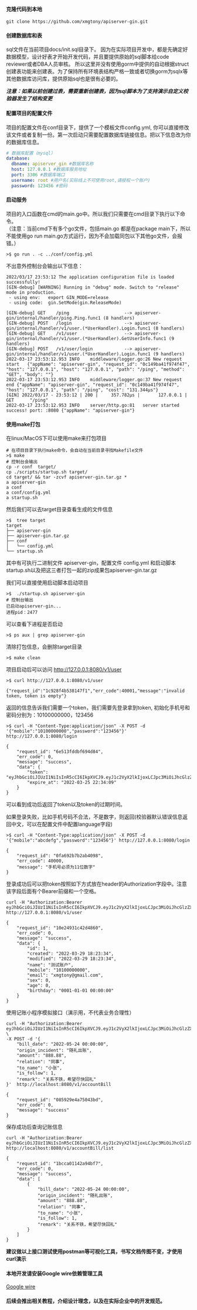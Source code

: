 #### 克隆代码到本地

```shell
git clone https://github.com/xmgtony/apiserver-gin.git
```

#### 创建数据库和表

sql文件在当前项目docs/init.sql目录下。 因为在实际项目开发中，都是先确定好数据模型，设计好表才开始开发代码，并且要提供原始的sql脚本给code reviewer或者DBA人员审核。
所以这里并没有使用gorm中提供的自动根据struct创建表功能来创建表。为了保持所有环境表结构严格一致或者切换gorm为sqlx等其他数据库访问库，提供原始sql也是很有必要的。

***注意：如果以前创建过表，需要重新创建表，因为sql脚本为了支持演示自定义校验器发生了结构变更***

#### 配置项目的配置文件

项目的配置文件在conf目录下，提供了一个模板文件config.yml, 你可以直接修改该文件或者复制一份。第一次启动只需要配置数据库链接信息。把以下信息改为你的数据库信息。

```yaml
# 数据库配置（mysql）
database:
  dbname: apiserver_gin #数据库名称
  host: 127.0.0.1 #数据库服务地址
  port: 3306 #数据库端口
  username: root #用户名(实际线上不可使用root,请授权一个账户)
  password: 123456 #密码
```

#### 启动服务

项目的入口函数在cmd的main.go中。所以我们只需要在cmd目录下执行以下命令。  
（注意：当前cmd下有多个go文件，包括main.go 都是在package main下，所以不能使用go run main.go方式运行，因为不会加载同包以下其他go文件，会报错。）

```shell
>$ go run . -c ../conf/config.yml
```

不出意外控制台会输出以下信息：

```shell
2022/03/17 23:53:12 The application configuration file is loaded successfully!
[GIN-debug] [WARNING] Running in "debug" mode. Switch to "release" mode in production.
 - using env:	export GIN_MODE=release
 - using code:	gin.SetMode(gin.ReleaseMode)

[GIN-debug] GET    /ping                     --> apiserver-gin/internal/handler/ping.Ping.func1 (8 handlers)
[GIN-debug] POST   /login                    --> apiserver-gin/internal/handler/v1/user.(*UserHandler).Login.func1 (8 handlers)
[GIN-debug] GET    /v1/user                  --> apiserver-gin/internal/handler/v1/user.(*UserHandler).GetUserInfo.func1 (9 handlers)
[GIN-debug] POST   /v1/user/login            --> apiserver-gin/internal/handler/v1/user.(*UserHandler).Login.func1 (9 handlers)
2022-03-17 23:53:12.953	INFO	middleware/logger.go:26	New request start	{"appName": "apiserver-gin", "request_id": "0c149ba41f974f47", "host": "127.0.0.1", "host": "127.0.0.1", "path": "/ping", "method": "GET", "body": ""}
2022-03-17 23:53:12.953	INFO	middleware/logger.go:37	New request end	{"appName": "apiserver-gin", "request_id": "0c149ba41f974f47", "host": "127.0.0.1", "path": "/ping", "cost": "131.344µs"}
[GIN] 2022/03/17 - 23:53:12 | 200 |     357.782µs |       127.0.0.1 | GET      "/ping"
2022-03-17 23:53:12.953	INFO	server/http.go:81	server started success! port: :8080	{"appName": "apiserver-gin"}
```

#### 使用make打包

在linux/MacOS下可以使用make来打包项目

```shell
# 在项目目录下执行make命令，会自动在当前目录寻找Makefile文件
>$ make
# 控制台会输出
cp -r conf  target/
cp ./scripts/startup.sh target/
cd target/ && tar -zcvf apiserver-gin.tar.gz *
a apiserver-gin
a conf
a conf/config.yml
a startup.sh
```

然后我们可以去target目录查看生成的文件信息

```shell
>$  tree target
target
├── apiserver-gin
├── apiserver-gin.tar.gz
├── conf
│   └── config.yml
└── startup.sh
```

其中有可执行二进制文件 apiserver-gin，配置文件 config.yml 和启动脚本startup.sh以及把这三者打包一起的zip成果包apiserver-gin.tar.gz

我们可以直接使用启动脚本启动项目

```shell
>$  ./startup.sh apiserver-gin
# 控制台输出
已启动apiserver-gin...
进程pid：2477
```

可以查看下进程是否启动

```shell
>$ ps aux | grep apiserver-gin
```

清除打包信息，会删除target目录

```shell
>$ make clean 
```

项目启动后可以访问 http://127.0.0.1:8080/v1/user

```shell
>$ curl http://127.0.0.1:8080/v1/user

{"request_id":"1c928f4b538147f1","err_code":40001,"message":"invalid token, token is empty"}
```

返回的信息告诉我们需要一个token，我们需要先登录拿到token, 初始化手机号和密码分别为：10100000000，123456

```shell
>$ curl -H "Content-Type:application/json" -X POST -d '{"mobile":"10100000000","password":"123456"}' http://127.0.0.1:8080/login

{
	"request_id": "6e513fddbf694d84",
	"err_code": 0,
	"message": "success",
	"data": {
		"token": "eyJhbGciOiJIUzI1NiIsInR5cCI6IkpXVCJ9.eyJ1c2VyX2lkIjoxLCJpc3MiOiJhcGlzZXJ2ZXItZ2luIiwiZXhwIjoxNjQ4MjE4ODQ5LCJpYXQiOjE2NDc2MTQwNDl9.0dCx7ciHipYYUWlTmGxvUQpTp0vf79XRp5kQWQJTz04",
		"expire_at": "2022-03-25 22:34:09"
	}
}
```

可以看到成功后返回了token以及token的过期时间。

如果登录失败，比如手机号码不合法，不是数字，则返回(校验器默认错误信息返回中文，可以在配置文件中配置language字段)
```shell
>$ curl -H "Content-Type:application/json" -X POST -d '{"mobile":"abcdefg","password":"123456"}' http://127.0.0.1:8080/login

{
	"request_id": "0fa692b7b2ab4098",
	"err_code": 40000,
	"message": "手机号必须为11位数字"
}
```
登录成功后可以把token按照如下方式放在header的Authorization字段中。注意该字段后面有个Bearer前缀和一个空格。
```shell
curl -H "Authorization:Bearer eyJhbGciOiJIUzI1NiIsInR5cCI6IkpXVCJ9.eyJ1c2VyX2lkIjoxLCJpc3MiOiJhcGlzZXJ2ZXItZ2luIiwiZXhwIjoxNjQ4MjE4ODQ5LCJpYXQiOjE2NDc2MTQwNDl9.0dCx7ciHipYYUWlTmGxvUQpTp0vf79XRp5kQWQJTz04" http://127.0.0.1:8080/v1/user 

{
    "request_id": "10e24931c42d4860",
    "err_code": 0,
    "message": "success",
    "data": {
        "id": 1,
        "created": "2022-03-29 18:23:34",
        "modified": "2022-03-29 18:23:34",
        "name": "测试账户",
        "mobile": "10100000000",
        "email": "xmgtony@gmail.com",
        "sex": 0,
        "age": 0,
        "birthday": "0001-01-01 00:00:00"
    }
}
```

使用记账小程序模拟接口（演示用，不代表业务合理性）
```shell
curl -H "Authorization:Bearer eyJhbGciOiJIUzI1NiIsInR5cCI6IkpXVCJ9.eyJ1c2VyX2lkIjoxLCJpc3MiOiJhcGlzZXJ2ZXItZ2luIiwiZXhwIjoxNjQ4MjE4ODQ5LCJpYXQiOjE2NDc2MTQwNDl9.0dCx7ciHipYYUWlTmGxvUQpTp0vf79XRp5kQWQJTz04" \
-X POST -d '{
    "bill_date": "2022-05-24 00:00:00",
    "origin_incident": "随礼出账",
    "amount": "888.88",
    "relation": "同事",
    "to_name": "小张",
    "is_follow": 1,
    "remark": "关系不铁，希望尽快回礼"
}'  http://localhost:8080/v1/accountBill

{
    "request_id": "085929e4a75043bd",
    "err_code": 0,
    "message": "success"
}
```

保存成功后查询记账信息
```shell
curl -H "Authorization:Bearer eyJhbGciOiJIUzI1NiIsInR5cCI6IkpXVCJ9.eyJ1c2VyX2lkIjoxLCJpc3MiOiJhcGlzZXJ2ZXItZ2luIiwiZXhwIjoxNjQ4MjE4ODQ5LCJpYXQiOjE2NDc2MTQwNDl9.0dCx7ciHipYYUWlTmGxvUQpTp0vf79XRp5kQWQJTz04" http://localhost:8080/v1/accountBill/list 

{
    "request_id": "1bcca01142a94bf7",
    "err_code": 0,
    "message": "success",
    "data": [
        {
            "bill_date": "2022-05-24 00:00:00",
            "origin_incident": "随礼出账",
            "amount": "888.88",
            "relation": "同事",
            "to_name": "小张",
            "is_follow": 1,
            "remark": "关系不铁，希望尽快回礼"
        }
    ]
}
```

**建议做以上接口测试使用postman等可视化工具，书写文档传图不变，才使用curl演示**

#### 本地开发请安装Google wire依赖管理工具
[Google wire](https://github.com/google/wire)

#### 后续会推出相关教程，介绍设计理念，以及在实际企业中的开发规范。